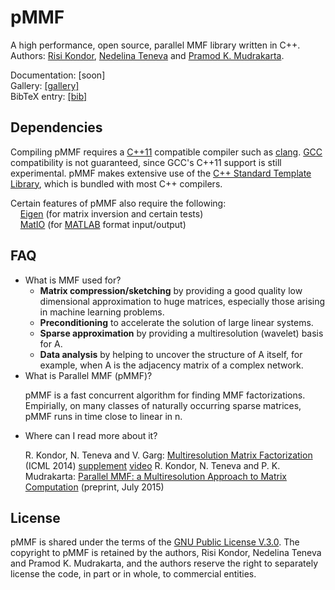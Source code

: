  

# pMMF

A high performance, open source, parallel MMF library written in C++.<br>
Authors:  [Risi Kondor](http://people.cs.uchicago.edu/~risi/), [Nedelina Teneva](http://people.cs.uchicago.edu/~nteneva/) and [Pramod K. Mudrakarta](https://www.cs.uchicago.edu/directory/pramod-kaushik-mudrakarta).

Documentation: [soon]<br>
Gallery: [[gallery]](http://people.cs.uchicago.edu/~risi/MMF/gallery.html)<br>
BibTeX entry: [[bib]](http://people.cs.uchicago.edu/~risi/MMF/pMMF.bib)

## Dependencies

Compiling pMMF requires a [C++11](https://en.wikipedia.org/wiki/C%2B%2B11) compatible compiler such as [clang](http://clang.llvm.org). [GCC](https://gcc.gnu.org) compatibility is not guaranteed, since GCC's C++11 support is still experimental. pMMF makes extensive use of the [C++ Standard Template Library](https://en.wikipedia.org/wiki/Standard_Template_Library), which is bundled with most C++ compilers. 

Certain features of pMMF also require the following:<br>
&nbsp;&nbsp;&nbsp; [Eigen](http://eigen.tuxfamily.org) (for matrix inversion and certain tests)<br>
&nbsp;&nbsp;&nbsp; [MatIO](http://sourceforge.net/projects/matio/) (for [MATLAB](http://www.mathworks.com/products/matlab/) format input/output)<br>

## FAQ



<ul>
<li>What is MMF used for?
<ul>
<li><b>Matrix compression/sketching</b> by providing a good quality low dimensional approximation to huge matrices, especially those arising in machine learning problems.</li>
<li><b>Preconditioning</b> to accelerate the solution of large linear systems.</li>
<li><b>Sparse approximation</b> by providing a multiresolution (wavelet) basis for A.</li>
<li><b>Data analysis</b> by helping to uncover the structure of A itself, for example, when A is the adjacency matrix of a complex network.</li>
</ul>

<li>What is Parallel MMF (pMMF)?

pMMF is a fast concurrent algorithm for finding MMF factorizations. Empirially, on many classes of naturally occurring sparse matrices, pMMF runs in time close to linear in n.
</li>

<li>Where can I read more about it?

R. Kondor, N. Teneva and V. Garg: [Multiresolution Matrix Factorization](http://people.cs.uchicago.edu/~risi/papers/KondorTenevaGargICML2014.pdf) (ICML 2014) [supplement](http://people.cs.uchicago.edu/~risi/papers/KondorTenevaGargICML2014.supplement.pdf) [video](http://techtalks.tv/talks/multiresolution-matrix-factorization/61063/)
R. Kondor, N. Teneva and P. K. Mudrakarta: [Parallel MMF: a Multiresolution Approach to Matrix Computation](http://arxiv.org/abs/1507.04396) (preprint, July 2015)
</li>
</ul>


## License 

pMMF is shared under the terms of the [GNU Public License V.3.0](http://www.gnu.org/licenses/gpl-3.0.en.html). The copyright to pMMF is retained by the authors, Risi Kondor, Nedelina Teneva and Pramod K. Mudrakarta, and the authors reserve the right to separately license the code, in part or in whole, to commercial entities. 

